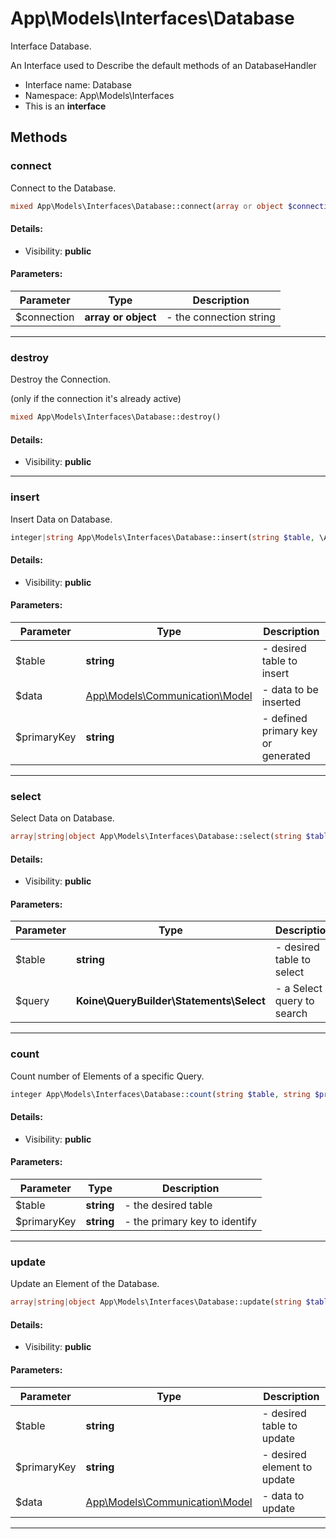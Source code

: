 App\Models\Interfaces\Database
===============

Interface Database.

An Interface used to Describe
the default methods of an DatabaseHandler


* Interface name: Database
* Namespace: App\Models\Interfaces
* This is an **interface**






Methods
-------


### connect

Connect to the Database.



```php
mixed App\Models\Interfaces\Database::connect(array or object $connection)
```

#### Details:
* Visibility: **public**


#### Parameters:

| Parameter | Type | Description |
|-----------|------|-------------|
| $connection | **array or object** |  - the connection string |


<hr>

### destroy

Destroy the Connection.

(only if the connection it's already active)

```php
mixed App\Models\Interfaces\Database::destroy()
```

#### Details:
* Visibility: **public**



<hr>

### insert

Insert Data on Database.



```php
integer|string App\Models\Interfaces\Database::insert(string $table, \App\Models\Communication\Model $data, string $primaryKey)
```

#### Details:
* Visibility: **public**


#### Parameters:

| Parameter | Type | Description |
|-----------|------|-------------|
| $table | **string** |  - desired table to insert |
| $data | [App\Models\Communication\Model](App-Models-Communication-Model.md) |  - data to be inserted |
| $primaryKey | **string** |  - defined primary key or generated |


<hr>

### select

Select Data on Database.



```php
array|string|object App\Models\Interfaces\Database::select(string $table, \Koine\QueryBuilder\Statements\Select $query)
```

#### Details:
* Visibility: **public**


#### Parameters:

| Parameter | Type | Description |
|-----------|------|-------------|
| $table | **string** |  - desired table to select |
| $query | **Koine\QueryBuilder\Statements\Select** |  - a Select query to search |


<hr>

### count

Count number of Elements of a specific Query.



```php
integer App\Models\Interfaces\Database::count(string $table, string $primaryKey)
```

#### Details:
* Visibility: **public**


#### Parameters:

| Parameter | Type | Description |
|-----------|------|-------------|
| $table | **string** |  - the desired table |
| $primaryKey | **string** |  - the primary key to identify |


<hr>

### update

Update an Element of the Database.



```php
array|string|object App\Models\Interfaces\Database::update(string $table, string $primaryKey, \App\Models\Communication\Model $data)
```

#### Details:
* Visibility: **public**


#### Parameters:

| Parameter | Type | Description |
|-----------|------|-------------|
| $table | **string** |  - desired table to update |
| $primaryKey | **string** |  - desired element to update |
| $data | [App\Models\Communication\Model](App-Models-Communication-Model.md) |  - data to update |


<hr>
